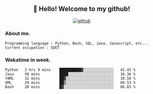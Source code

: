 <h2 align="center">👋 Hello! Welcome to my github! </h2>
<p align="center">
  <a href="https://github.com/usergwen"><img src="https://img.shields.io/badge/GitHub-24292e" alt="github"></a>
</p>

### About me.

```Plain Text
Programming language : Python, Bash, SQL, Java, Javascript, etc...
Current occupation : SDET
```
### Wakatime in week.

<!--START_SECTION:waka-->
```text
Python   2 hrs 9 mins    ██████████▓░░░░░░░░░░░░░░   42.43 % 
Java     50 mins         ████░░░░░░░░░░░░░░░░░░░░░   16.36 % 
YAML     32 mins         ██▓░░░░░░░░░░░░░░░░░░░░░░   10.58 % 
XML      29 mins         ██▒░░░░░░░░░░░░░░░░░░░░░░   09.53 % 
Bash     20 mins         █▓░░░░░░░░░░░░░░░░░░░░░░░   06.83 % 
```
<!--END_SECTION:waka-->
